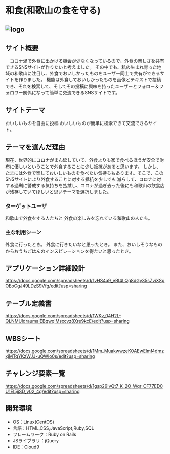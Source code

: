 # 和食(和歌山の食を守る)
## ![logo](https://user-images.githubusercontent.com/92033602/150163657-12dd991c-e384-4a86-9f85-8b54929cbf52.png)
## サイト概要
　コロナ渦で外食に出かける機会が少なくなっているので、外食の楽しさを共有できるSNSサイトが作りたいと考えました。
その中でも、私の生まれ育った地域の和歌山に注目し、外食でおいしかったものをユーザー同士で共有ができるサイトを作りました。
機能は外食しておいしかったものを画像とテキストで投稿でき、それを検索して、そしてその投稿に興味を持ったユーザーとフォロー＆フォロワー関係になって簡単に交流できるSNSサイトです。
　

## サイトテーマ
おいしいものを自由に投稿
おいしいものが簡単に検索できて交流できるサイト。

## テーマを選んだ理由
現在、世界的にコロナがまん延していて、外食よりも家で食べるほうが安全で財布に優しいということで外食することに少し抵抗があると思います。
しかし、たまには外食で楽しておいしいものを食べたい気持ちもあります。そこで、このSNSサイトにより外食することに対する抵抗を少しでも
減らして、コロナに対する過剰に警戒する気持ちを払拭し、コロナが過ぎ去った後にも和歌山の飲食店が残存していてほしいと思いテーマを選択しました。

### ターゲットユーザ
和歌山で外食をする人たちと
外食の楽しみを忘れている和歌山の人たち。


### 主な利用シーン
外食に行ったとき。
外食に行きたいなと思ったとき。
また、おいしそうなものからおうちごはんのインスピレーションを得たいと思ったとき。

## アプリケーション詳細設計
<https://docs.google.com/spreadsheets/d/1vHS4a9_eBI4LQg8dGy35sZviXSpOEoCgJ49LDzS9Vfg/edit?usp=sharing>

## テーブル定義書
<https://docs.google.com/spreadsheets/d/1WKv_04H2L-QLNMUldraumaiEBqwqiMsxcvz8Xre9kcE/edit?usp=sharing>

## WBSシート
<https://docs.google.com/spreadsheets/d/1Mm_MuakwwzeK0AEwElmf4dmzxjMTqYKzWJJ-uQWIo0s/edit?usp=sharing>

## チャレンジ要素一覧
<https://docs.google.com/spreadsheets/d/1gsp29IvQt7_K_2O_Wqr_CF77ED0U1EI5jjSD_y02_4g/edit?usp=sharing>

## 開発環境
- OS：Linux(CentOS)
- 言語：HTML,CSS,JavaScript,Ruby,SQL
- フレームワーク：Ruby on Rails
- JSライブラリ：jQuery
- IDE：Cloud9
